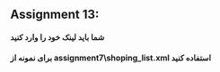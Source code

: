 ## Assignment 13:

#### شما باید لینک خود را وارد کنید

#### برای نمونه از assignment7\shoping_list.xml استفاده کنید